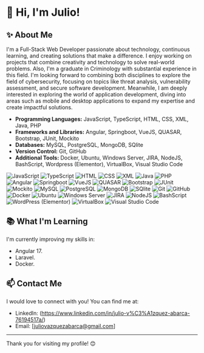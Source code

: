 # 👋 Hi, I'm Julio!

## ✨ About Me
I'm a Full-Stack Web Developer passionate about technology, continuous learning, and creating solutions that make a difference. I enjoy working on projects that combine creativity and technology to solve real-world problems. Also, I'm a graduate in Criminology with substantial experience in this field. I'm looking forward to combining both disciplines to explore the field of cybersecurity, focusing on topics like threat analysis, vulnerability assessment, and secure software development. Meanwhile, I am deeply interested in exploring the world of application development, diving into areas such as mobile and desktop applications to expand my expertise and create impactful solutions.


- **Programming Languages:** JavaScript, TypeScript, HTML, CSS, XML, Java, PHP
- **Frameworks and Libraries:** Angular, Springboot, VueJS, QUASAR, Bootstrap, JUnit, Mockito
- **Databases:** MySQL, PostgreSQL, MongoDB, SQlite
- **Version Control:** Git, GitHub
- **Additional Tools:** Docker, Ubuntu, Windows Server, JIRA, NodeJS, BashScript, Wordpress (Elementor), VirtualBox, Visual Studio Code

<img src="https://img.shields.io/badge/JavaScript-F7DF1E?style=for-the-badge&logo=javascript&logoColor=black" alt="JavaScript">
<img src="https://img.shields.io/badge/TypeScript-007ACC?style=for-the-badge&logo=typescript&logoColor=white" alt="TypeScript">
<img src="https://img.shields.io/badge/HTML-E34F26?style=for-the-badge&logo=html5&logoColor=white" alt="HTML">
<img src="https://img.shields.io/badge/CSS-1572B6?style=for-the-badge&logo=css3&logoColor=white" alt="CSS">
<img src="https://img.shields.io/badge/XML-008000?style=for-the-badge&logo=xml&logoColor=white" alt="XML">
<img src="https://img.shields.io/badge/Java-007396?style=for-the-badge&logo=java&logoColor=white" alt="Java">
<img src="https://img.shields.io/badge/PHP-777BB4?style=for-the-badge&logo=php&logoColor=white" alt="PHP">
<img src="https://img.shields.io/badge/Angular-DD0031?style=for-the-badge&logo=angular&logoColor=white" alt="Angular">
<img src="https://img.shields.io/badge/Springboot-6DB33F?style=for-the-badge&logo=springboot&logoColor=white" alt="Springboot">
<img src="https://img.shields.io/badge/Vue.js-4FC08D?style=for-the-badge&logo=vue.js&logoColor=white" alt="VueJS">
<img src="https://img.shields.io/badge/Quasar-1976D2?style=for-the-badge&logo=quasar&logoColor=white" alt="QUASAR">
<img src="https://img.shields.io/badge/Bootstrap-7952B3?style=for-the-badge&logo=bootstrap&logoColor=white" alt="Bootstrap">
<img src="https://img.shields.io/badge/JUnit-25A162?style=for-the-badge&logo=junit5&logoColor=white" alt="JUnit">
<img src="https://img.shields.io/badge/Mockito-2C8EBB?style=for-the-badge&logo=mockito&logoColor=white" alt="Mockito">
<img src="https://img.shields.io/badge/MySQL-4479A1?style=for-the-badge&logo=mysql&logoColor=white" alt="MySQL">
<img src="https://img.shields.io/badge/PostgreSQL-336791?style=for-the-badge&logo=postgresql&logoColor=white" alt="PostgreSQL">
<img src="https://img.shields.io/badge/MongoDB-47A248?style=for-the-badge&logo=mongodb&logoColor=white" alt="MongoDB">
<img src="https://img.shields.io/badge/SQLite-003B57?style=for-the-badge&logo=sqlite&logoColor=white" alt="SQlite">
<img src="https://img.shields.io/badge/Git-F05032?style=for-the-badge&logo=git&logoColor=white" alt="Git">
<img src="https://img.shields.io/badge/GitHub-181717?style=for-the-badge&logo=github&logoColor=white" alt="GitHub">
<img src="https://img.shields.io/badge/Docker-2496ED?style=for-the-badge&logo=docker&logoColor=white" alt="Docker">
<img src="https://img.shields.io/badge/Ubuntu-E95420?style=for-the-badge&logo=ubuntu&logoColor=white" alt="Ubuntu">
<img src="https://img.shields.io/badge/Windows_Server-0078D6?style=for-the-badge&logo=windows&logoColor=white" alt="Windows Server">
<img src="https://img.shields.io/badge/JIRA-0052CC?style=for-the-badge&logo=jira&logoColor=white" alt="JIRA">
<img src="https://img.shields.io/badge/Node.js-339933?style=for-the-badge&logo=nodedotjs&logoColor=white" alt="NodeJS">
<img src="https://img.shields.io/badge/Bash-4EAA25?style=for-the-badge&logo=gnu-bash&logoColor=white" alt="BashScript">
<img src="https://img.shields.io/badge/WordPress-21759B?style=for-the-badge&logo=wordpress&logoColor=white" alt="WordPress (Elementor)">
<img src="https://img.shields.io/badge/VirtualBox-183A61?style=for-the-badge&logo=virtualbox&logoColor=white" alt="VirtualBox">
<img src="https://img.shields.io/badge/Visual_Studio_Code-0078D4?style=for-the-badge&logo=visual-studio-code&logoColor=white" alt="Visual Studio Code">

## 📚 What I'm Learning
I'm currently improving my skills in:
- Angular 17.
- Laravel.
- Docker.


## 📫 Contact Me
I would love to connect with you! You can find me at:

- LinkedIn: (https://www.linkedin.com/in/julio-v%C3%A1zquez-abarca-76194517a/)
- Email: [juliovazquezabarca@gmail.com]

---

Thank you for visiting my profile! 😊

